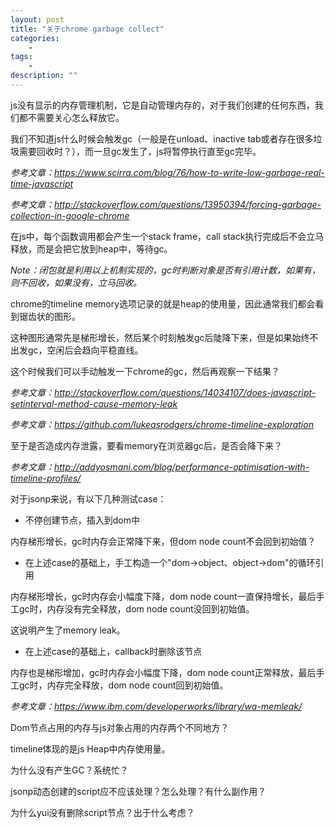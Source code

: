 ```yaml
---
layout: post
title: "关于chrome garbage collect"
categories:
    - 
tags:
    - 
description: ""
---
```


js没有显示的内存管理机制，它是自动管理内存的，对于我们创建的任何东西，我们都不需要关心怎么释放它。

我们不知道js什么时候会触发gc（一般是在unload、inactive tab或者存在很多垃圾需要回收时？），而一旦gc发生了，js将暂停执行直至gc完毕。

_参考文章：https://www.scirra.com/blog/76/how-to-write-low-garbage-real-time-javascript_

_参考文章：http://stackoverflow.com/questions/13950394/forcing-garbage-collection-in-google-chrome_

在js中，每个函数调用都会产生一个stack frame，call stack执行完成后不会立马释放，而是会把它放到heap中，等待gc。

_Note：闭包就是利用以上机制实现的，gc时判断对象是否有引用计数，如果有，则不回收，如果没有，立马回收。_

chrome的timeline memory选项记录的就是heap的使用量，因此通常我们都会看到锯齿状的图形。

这种图形通常先是梯形增长，然后某个时刻触发gc后陡降下来，但是如果始终不出发gc，空闲后会趋向平稳直线。

这个时候我们可以手动触发一下chrome的gc，然后再观察一下结果？

_参考文章：http://stackoverflow.com/questions/14034107/does-javascript-setinterval-method-cause-memory-leak_


_参考文章：https://github.com/lukeasrodgers/chrome-timeline-exploration_

至于是否造成内存泄露，要看memory在浏览器gc后，是否会降下来？

_参考文章：http://addyosmani.com/blog/performance-optimisation-with-timeline-profiles/_

对于jsonp来说，有以下几种测试case：

* 不停创建节点，插入到dom中

内存梯形增长，gc时内存会正常降下来，但dom node count不会回到初始值？

* 在上述case的基础上，手工构造一个"dom->object、object->dom"的循环引用

内存梯形增长，gc时内存会小幅度下降，dom node count一直保持增长，最后手工gc时，内存没有完全释放，dom node
count没回到初始值。

这说明产生了memory leak。

* 在上述case的基础上，callback时删除该节点

内存也是梯形增加，gc时内存会小幅度下降，dom node count正常释放，最后手工gc时，内存完全释放，dom node count回到初始值。

_参考文章：https://www.ibm.com/developerworks/library/wa-memleak/_

Dom节点占用的内存与js对象占用的内存两个不同地方？

timeline体现的是js Heap中内存使用量。

为什么没有产生GC？系统忙？



jsonp动态创建的script应不应该处理？怎么处理？有什么副作用？

为什么yui没有删除script节点？出于什么考虑？


